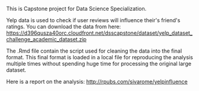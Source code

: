 This is Capstone project for Data Science Specialization. 

Yelp data is used to check if user reviews will influence their's friend's ratings.
You can download the data from here: https://d396qusza40orc.cloudfront.net/dsscapstone/dataset/yelp_dataset_challenge_academic_dataset.zip

The .Rmd file contain the script used for cleaning the data into the final format. This final format is loaded in a local file for reproducing the analysis multiple times without spending huge time for processing the original large dataset.

Here is a report on the analysis: http://rpubs.com/sivarome/yelpinfluence 